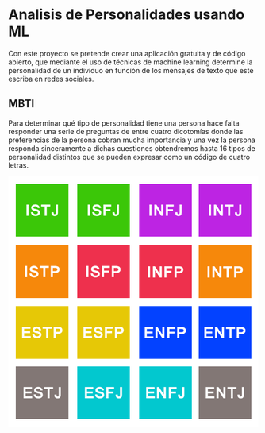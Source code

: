 # Analisis de Personalidades usando ML

Con este proyecto se pretende crear una aplicación gratuita y de código abierto, que mediante el uso de técnicas de machine learning determine la personalidad de un individuo en función de los mensajes de texto que este escriba en redes sociales.

## MBTI
Para determinar qué tipo de personalidad tiene una persona hace falta responder una serie de preguntas de entre cuatro dicotomías donde las preferencias de la persona cobran mucha importancia y una vez la persona responda sinceramente a dichas cuestiones obtendremos hasta 16 tipos de personalidad distintos que se pueden expresar como un código de cuatro letras.

<img src="/images/Myers-Briggs Chart.webp" alt="MBTIPhoto"/>
